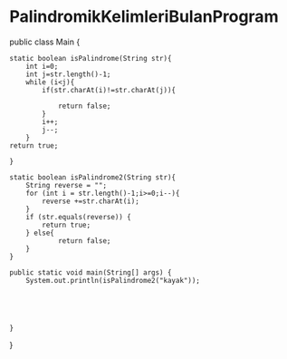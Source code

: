 # PalindromikKelimleriBulanProgram


public class Main {

    static boolean isPalindrome(String str){
        int i=0;
        int j=str.length()-1;
        while (i<j){
            if(str.charAt(i)!=str.charAt(j)){

                return false;
            }
            i++;
            j--;
        }
    return true;

    }

    static boolean isPalindrome2(String str){
        String reverse = "";
        for (int i = str.length()-1;i>=0;i--){
            reverse +=str.charAt(i);
        }
        if (str.equals(reverse)) {
            return true;
        } else{
                return false;
        }
    }

    public static void main(String[] args) {
        System.out.println(isPalindrome2("kayak"));





    }
}
